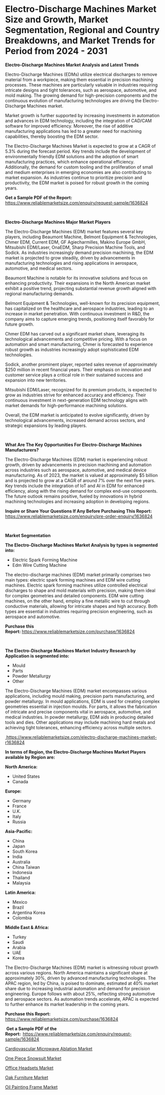<p><h1>Electro-Discharge Machines Market Size and Growth, Market Segmentation, Regional and Country Breakdowns, and Market Trends for Period from 2024 -  2031</h1></p><p><strong>Electro-Discharge Machines Market Analysis and Latest Trends</strong></p>
<p><p>Electro-Discharge Machines (EDMs) utilize electrical discharges to remove material from a workpiece, making them essential in precision machining processes. These machines are particularly valuable in industries requiring intricate designs and tight tolerances, such as aerospace, automotive, and mold making. The growing demand for high-precision components and the continuous evolution of manufacturing technologies are driving the Electro-Discharge Machines market.</p><p>Market growth is further supported by increasing investments in automation and advances in EDM technology, including the integration of CAD/CAM software for improved efficiency. Moreover, the rise of additive manufacturing applications has led to a greater need for machining capabilities, thereby boosting the EDM sector. </p><p>The Electro-Discharge Machines Market is expected to grow at a CAGR of 5.3% during the forecast period. Key trends include the development of environmentally friendly EDM solutions and the adoption of smart manufacturing practices, which enhance operational efficiency. Additionally, the demand for custom tooling and the proliferation of small and medium enterprises in emerging economies are also contributing to market expansion. As industries continue to prioritize precision and productivity, the EDM market is poised for robust growth in the coming years.</p></p>
<p><strong>Get a Sample PDF of the Report:&nbsp;</strong> <a href="https://www.reliablemarketsize.com/enquiry/request-sample/1636824?utm_campaign=1872&utm_medium=2&utm_source=Github&utm_content=ia&utm_term=16122024&utm_id=electro-discharge-machines">https://www.reliablemarketsize.com/enquiry/request-sample/1636824</a></p>
<p>&nbsp;</p>
<p><strong>Electro-Discharge Machines Major Market Players</strong></p>
<p><p>The Electro-Discharge Machines (EDM) market features several key players, including Beaumont Machine, Belmont Equipment & Technologies, Chmer EDM, Current EDM, GF Agiecharmilles, Makino Europe GmbH, Mitsubishi EDM/Laser, OnaEDM, Sharp Precision Machine Tools, and Sodick. As industries increasingly demand precision machining, the EDM market is projected to grow steadily, driven by advancements in manufacturing technologies and rising applications in aerospace, automotive, and medical sectors.</p><p>Beaumont Machine is notable for its innovative solutions and focus on enhancing productivity. Their expansions in the North American market exhibit a positive trend, projecting substantial revenue growth aligned with regional manufacturing demands.</p><p>Belmont Equipment & Technologies, well-known for its precision equipment, has capitalized on the healthcare and aerospace industries, leading to an increase in market penetration. With continuous investment in R&D, the company aims to capture emerging trends, positioning itself favorably for future growth.</p><p>Chmer EDM has carved out a significant market share, leveraging its technological advancements and competitive pricing. With a focus on automation and smart manufacturing, Chmer is forecasted to experience robust growth as industries increasingly adopt sophisticated EDM technologies.</p><p>Sodick, another prominent player, reported sales revenue of approximately $250 million in recent financial years. Their emphasis on innovation and customer service plays a critical role in their sustained success and expansion into new territories.</p><p>Mitsubishi EDM/Laser, recognized for its premium products, is expected to grow as industries strive for enhanced accuracy and efficiency. Their continuous investment in next-generation EDM technology aligns with market demands for high-performance machining solutions.</p><p>Overall, the EDM market is anticipated to evolve significantly, driven by technological advancements, increased demand across sectors, and strategic expansions by leading players.</p></p>
<p>&nbsp;</p>
<p><strong>What Are The Key Opportunities For Electro-Discharge Machines Manufacturers?</strong></p>
<p><p>The Electro-Discharge Machines (EDM) market is experiencing robust growth, driven by advancements in precision machining and automation across industries such as aerospace, automotive, and medical device manufacturing. As of 2023, the market is valued at approximately $5 billion and is projected to grow at a CAGR of around 7% over the next five years. Key trends include the integration of IoT and AI in EDM for enhanced efficiency, along with the rising demand for complex end-use components. The future outlook remains positive, fueled by innovations in hybrid machining technologies and increasing adoption in developing regions.</p></p>
<p><strong>Inquire or Share Your Questions If Any Before Purchasing This Report:</strong> <a href="https://www.reliablemarketsize.com/enquiry/pre-order-enquiry/1636824?utm_campaign=1872&utm_medium=2&utm_source=Github&utm_content=ia&utm_term=16122024&utm_id=electro-discharge-machines">https://www.reliablemarketsize.com/enquiry/pre-order-enquiry/1636824</a></p>
<p>&nbsp;</p>
<p><strong>Market Segmentation</strong></p>
<p><strong>The Electro-Discharge Machines Market Analysis by types is segmented into:</strong></p>
<p><ul><li>Electric Spark Forming Machine</li><li>Edm Wire Cutting Machine</li></ul></p>
<p><p>The electro-discharge machines (EDM) market primarily comprises two main types: electric spark forming machines and EDM wire cutting machines. Electric spark forming machines utilize controlled electrical discharges to shape and mold materials with precision, making them ideal for complex geometries and detailed components. EDM wire cutting machines, on the other hand, employ a fine metallic wire to cut through conductive materials, allowing for intricate shapes and high accuracy. Both types are essential in industries requiring precision engineering, such as aerospace and automotive.</p></p>
<p><strong>Purchase this Report:&nbsp;</strong><a href="https://www.reliablemarketsize.com/purchase/1636824?utm_campaign=1872&utm_medium=2&utm_source=Github&utm_content=ia&utm_term=16122024&utm_id=electro-discharge-machines">https://www.reliablemarketsize.com/purchase/1636824</a></p>
<p>&nbsp;</p>
<p><strong>The Electro-Discharge Machines Market Industry Research by Application is segmented into:</strong></p>
<p><ul><li>Mould</li><li>Parts</li><li>Powder Metallurgy</li><li>Other</li></ul></p>
<p><p>The Electro-Discharge Machines (EDM) market encompasses various applications, including mould making, precision parts manufacturing, and powder metallurgy. In mould applications, EDM is used for creating complex geometries essential in injection moulds. For parts, it allows the fabrication of intricate and precise components vital in aerospace, automotive, and medical industries. In powder metallurgy, EDM aids in producing detailed tools and dies. Other applications may include machining hard metals and achieving tight tolerances, enhancing efficiency across multiple sectors.</p></p>
<p><a href="https://www.reliablemarketsize.com/electro-discharge-machines-market-r1636824?utm_campaign=1872&utm_medium=2&utm_source=Github&utm_content=ia&utm_term=16122024&utm_id=electro-discharge-machines">&nbsp;https://www.reliablemarketsize.com/electro-discharge-machines-market-r1636824</a></p>
<p><strong>In terms of Region, the Electro-Discharge Machines Market Players available by Region are:</strong></p>
<p>
    <p> <strong> North America: </strong>
        <ul>
            <li>United States</li>
            <li>Canada</li>
        </ul>
        </p> 
    <p> <strong> Europe: </strong>
        <ul>
            <li>Germany</li>
            <li>France</li>
            <li>U.K.</li>
            <li>Italy</li>
            <li>Russia</li>
        </ul>
        </p> 
    <p> <strong> Asia-Pacific: </strong>
        <ul>
            <li>China</li>
            <li>Japan</li>
            <li>South Korea</li>
            <li>India</li>
            <li>Australia</li>
            <li>China Taiwan</li>
            <li>Indonesia</li>
            <li>Thailand</li>
            <li>Malaysia</li>
        </ul>
        </p> 
    <p> <strong> Latin America: </strong>
        <ul>
            <li>Mexico</li>
            <li>Brazil</li>
            <li>Argentina Korea</li>
            <li>Colombia</li>
        </ul>
        </p> 
    <p> <strong> Middle East & Africa: </strong>
        <ul>
            <li>Turkey</li>
            <li>Saudi</li>
            <li>Arabia</li>
            <li>UAE</li>
            <li>Korea</li>
        </ul>
    </p>
    </p>
<p><p>The Electro-Discharge Machines (EDM) market is witnessing robust growth across various regions. North America maintains a significant share at approximately 30%, driven by advanced manufacturing technologies. The APAC region, led by China, is poised to dominate, estimated at 40% market share due to increasing industrial automation and demand for precision engineering. Europe follows with about 25%, reflecting strong automotive and aerospace sectors. As automation trends accelerate, APAC is expected to further enhance its market leadership in the coming years.</p></p>
<p><strong>Purchase this Report: </strong><a href="https://www.reliablemarketsize.com/purchase/1636824?utm_campaign=1872&utm_medium=2&utm_source=Github&utm_content=ia&utm_term=16122024&utm_id=electro-discharge-machines">https://www.reliablemarketsize.com/purchase/1636824</a></p>
<p>&nbsp;<strong>Get a Sample PDF of the Report:&nbsp;&nbsp;</strong><a href="https://www.reliablemarketsize.com/enquiry/request-sample/1636824?utm_campaign=1872&utm_medium=2&utm_source=Github&utm_content=ia&utm_term=16122024&utm_id=electro-discharge-machines">https://www.reliablemarketsize.com/enquiry/request-sample/1636824</a></p>
<p><strong></strong></p>
<p><p><a href="https://github.com/BryceTownsendr/Market-Research-Report-List-7/blob/main/cardiovascular-microwave-ablation-market.md?utm_campaign=1872&utm_medium=2&utm_source=Github&utm_content=ia&utm_term=16122024&utm_id=electro-discharge-machines">Cardiovascular Microwave Ablation Market</a></p><p><a href="https://www.linkedin.com/pulse/detailed-analysis-size-dynamics-expected-development-one-piece-tcdsf?utm_campaign=1872&utm_medium=2&utm_source=Github&utm_content=ia&utm_term=16122024&utm_id=electro-discharge-machines">One Piece Snowsuit Market</a></p><p><a href="https://www.linkedin.com/pulse/comprehensive-office-headsets-market-overview-emerging-trends-xcc9f?utm_campaign=1872&utm_medium=2&utm_source=Github&utm_content=ia&utm_term=16122024&utm_id=electro-discharge-machines">Office Headsets Market</a></p><p><a href="https://www.linkedin.com/pulse/comprehensive-oak-furniture-market-forecast-104-cagr-growth-fif6f?utm_campaign=1872&utm_medium=2&utm_source=Github&utm_content=ia&utm_term=16122024&utm_id=electro-discharge-machines">Oak Furniture Market</a></p><p><a href="https://www.linkedin.com/pulse/oil-painting-frame-market-size-growth-expected-reach-cagr-101-k3znf?utm_campaign=1872&utm_medium=2&utm_source=Github&utm_content=ia&utm_term=16122024&utm_id=electro-discharge-machines">Oil Painting Frame Market</a></p></p>